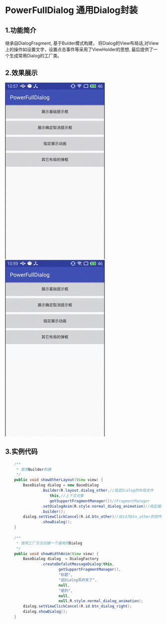 # PowerFullDialog 通用Dialog封装
## 1.功能简介
继承自DialogFragment,
基于Bulder模式构建，
将Dialog的View布局话,对View上的操作如设置文字，设置点击事件等采用了ViewHolder的思想,
最后提供了一个生成常用Dialog的工厂类。
## 2.效果展示
![示例图片1](https://github.com/jigongdajiang/PowerFullDialog/raw/master/app/show/show_01.gif "示例图片1")
![示例图片2](https://github.com/jigongdajiang/PowerFullDialog/raw/master/app/show/show_02.gif "示例图片2")
## 3.实例代码
```Java
    /**
     * 使用Builder构建
     */
    public void showOtherLayout(View view) {
        BaseDialog dialog = new BaseDialog
                .Builder(R.layout.dialog_other,//指定Dialog的布局文件
                    this,//上下文对象
                    getSupportFragmentManager())//FragmentManager
                .setDialogAnim(R.style.normal_dialog_animation)//指定展示动画
                .builder();
        dialog.setViewClickCancel(R.id.btn_other)//给id为btn_other的控件添加点后默认消失的点击事件
                .showDialog();
    }

    /**
     * 使用工厂方法创建一个通用的Dialog
     */
    public void showWidthAnim(View view) {
        BaseDialog dialog  = DialogFactory
                .createDefalutMessageDialog(this,
                        getSupportFragmentManager(),
                        "标题",
                        "这Dialog吊炸天了",
                        null,
                        "是的",
                        null,
                        null,R.style.normal_dialog_animation);
        dialog.setViewClickCancel(R.id.btn_dialog_right);
        dialog.showDialog();
    }
```

